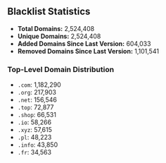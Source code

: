 ## Blacklist Statistics

- **Total Domains:** 2,524,408
- **Unique Domains:** 2,524,408
- **Added Domains Since Last Version:** 604,033
- **Removed Domains Since Last Version:** 1,101,541

### Top-Level Domain Distribution

-  `.com`: 1,182,290
-  `.org`: 217,903
-  `.net`: 156,546
-  `.top`: 72,877
-  `.shop`: 66,531
-  `.io`: 58,266
-  `.xyz`: 57,615
-  `.pl`: 48,223
-  `.info`: 43,850
-  `.fr`: 34,563
